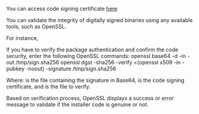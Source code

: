 You can access code signing certificate [here](https://github.com/InformaticaCloudApplicationIntegration/Tools/tree/master/IICS%20Asset%20Management%20CLI/certificates/)

You can validate the integrity of digitally signed binaries using any available tools, such as OpenSSL.

For instance, 

If you have to verify the package authentication and confirm the code security, enter the following OpenSSL commands:
openssl base64 -d -in <signature> -out /tmp/sign.sha256
openssl dgst -sha256 -verify <(openssl x509 -in <cert> -pubkey -noout) -signature /tmp/sign.sha256 <file>

Where:
  <signature> is the file containing the signature in Base64, 
  <cert> is the code signing certificate, and
  <file>is the file to verify.
    
Based on verification process, OpenSSL displays a success or error message to validate if the installer code is genuine or not.
